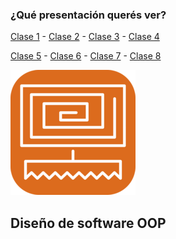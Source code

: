 ### ¿Qué presentación querés ver?

[Clase 1](clase1) - [Clase 2](clase2) - [Clase 3](clase3) - [Clase 4](clase4)

[Clase 5](clase5) - [Clase 6](clase6) - [Clase 7](clase7) - [Clase 8](clase8)

![Logo](img/logo.png)

## Diseño de software OOP
